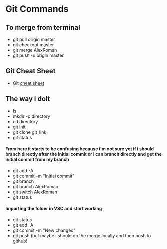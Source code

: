 # Git Commands

## To merge from terminal
- git pull origin master
- git checkout master
- git merge AlexRoman
- git push -u origin master


## Git Cheat Sheet
- Git [cheat sheet](https://education.github.com/git-cheat-sheet-education.pdf)

## The way i doit

- ls
- mkdir -p directory
- cd directory
- git init
- git clone git_link
- git status
#### From here it starts to be confusing because i'm not sure yet if i should branch directly after the initial commit or i can branch directly and get the initial commit from my branch
- git add -A
- git commit -m "Initial commit"
- git branch
- git branch AlexRoman
- git switch AlexRoman
- git status
#### Importing the folder in VSC and start working
- git status
- git add -A
- git commit -m "New changes"
- git push (but maybe i should do the merge locally and then push to github)